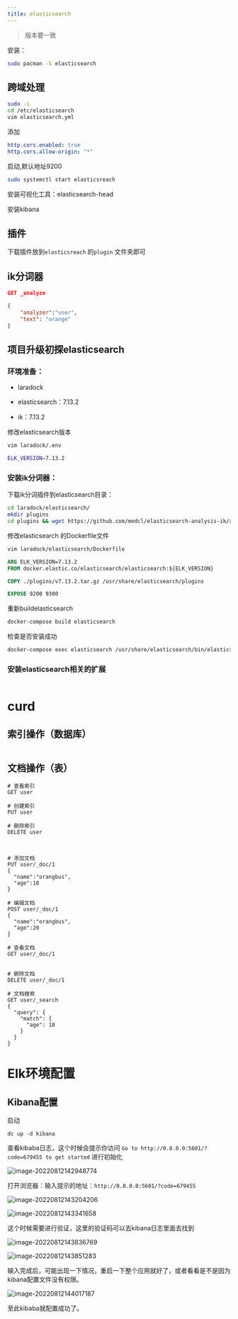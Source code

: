 ```yaml
---
title: elasticsearch
---
```


> 版本要一致

安装：

```bash
sudo pacman -S elasticsearch
```

## 跨域处理

```bash
sudo -i
cd /etc/elasticsearch
vim elasticsearch.yml
```

添加

```yaml
http.cors.enabled: true
http.cors.allow-origin: "*"
```

启动,默认地址9200

```bash
sudo systemctl start elasticsreach
```

安装可视化工具：elasticsearch-head



安装kibana

## 插件

下载插件放到`elasticsreach` 的`plugin` 文件夹即可

## ik分词器

```json
GET _analyze

{
    "analyzer":"user",
    "text": "orange"
}
```

## 项目升级初探elasticsearch

### 环境准备：

- laradock

- elasticsearch：7.13.2
- ik：7.13.2

修改elasticsearch版本

```bash
vim laradock/.env

ELK_VERSION=7.13.2
```

### 安装ik分词器：

下载ik分词插件到elasticsearch目录：

```bash
cd laradock/elasticsearch/
mkdir plugins
cd plugins && wget https://github.com/medcl/elasticsearch-analysis-ik/archive/refs/tags/v7.13.2.tar.gz
```

修改elasticsearch 的Dockerfile文件

```bash
vim laradock/elasticsearch/Dockerfile
```

```dockerfile
ARG ELK_VERSION=7.13.2
FROM docker.elastic.co/elasticsearch/elasticsearch:${ELK_VERSION}

COPY ./plugins/v7.13.2.tar.gz /usr/share/elasticsearch/plugins

EXPOSE 9200 9300
```

重新buildelasticsearch

```bash
docker-compose build elasticsearch
```

检查是否安装成功

```bash
docker-compose exec elasticsearch /usr/share/elasticsearch/bin/elasticsearch-plugin list
```

### 安装elasticsearch相关的扩展

```bash

```

# curd

## 索引操作（数据库）

```json
```

## 文档操作（表）

```
# 查看索引
GET user

# 创建索引
PUT user

# 删除索引
DELETE user



# 添加文档
PUT user/_doc/1
{
  "name":"orangbus",
  "age":18
}

# 编辑文档
POST user/_doc/1
{
  "name":"orangbus",
  "age":20
}

# 查看文档
GET user/_doc/1


# 删除文档
DELETE user/_doc/1

# 文档搜索
GET user/_search
{
  "query": {
    "match": {
      "age": 18
    }
  }
}
```



# Elk环境配置



## Kibana配置

启动

```
dc up -d kibana
```

查看kibaba日志，这个时候会提示你访问 `Go to http://0.0.0.0:5601/?code=679455 to get started` 进行初始化

![image-20220812142948774](elasticsearch.assets/image-20220812142948774.png) 

打开浏览器：输入提示的地址：`http://0.0.0.0:5601/?code=679455` 

![image-20220812143204206](elasticsearch.assets/image-20220812143204206.png) 

![image-20220812143341658](elasticsearch.assets/image-20220812143341658.png) 

这个时候需要进行验证，这里的验证码可以去kibana日志里面去找到

![image-20220812143836769](elasticsearch.assets/image-20220812143836769.png)  

![image-20220812143851283](elasticsearch.assets/image-20220812143851283.png) 

输入完成后，可能出现一下情况，重启一下整个应用就好了，或者看看是不是因为kibana配置文件没有权限。

![image-20220812144017187](elasticsearch.assets/image-20220812144017187.png) 

至此kibaba就配置成功了。
